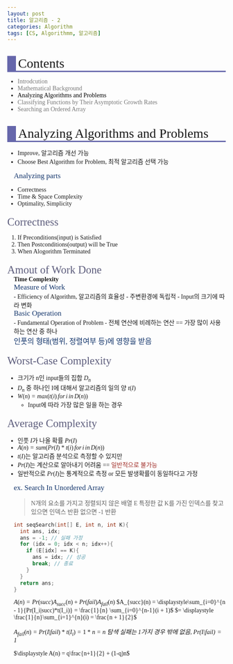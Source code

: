 ```yaml
---
layout: post
title: 알고리즘 - 2
categories: Algorithm
tags: [CS, Algorithmm, 알고리즘]
---
```

<style type='text/css'>
  @font-face {
    font-family: 'Cafe24SsurroundAir';
    src: url('https://cdn.jsdelivr.net/gh/projectnoonnu/noonfonts_2105_2@1.0/Cafe24SsurroundAir.woff') format('woff');
    font-weight: normal;
    font-style: normal;
  }
  .article {
    font-family: 'Cafe24SsurroundAir';
  }
  .contentsItems { color: black; }
  .contentsItems:hover {
    color: black;
    text-decoration: underline;
  }
  .title {
    font-size: 30px;
    border-bottom: 3px solid #6667ab;
    border-left: 20px solid #6667ab;
    padding-left: 5px;
    margin-bottom: 10px;
    margin-top: 30px;
  }
  .subtitle {
    margin-top: 20px;
	  font-size: 25px;
	  color: #5e5e7d;
  }
  .subsub {
    font-size: 17px;
    color: #13356b;
  }
  .section {
    padding-left: 15px;
  }
  .define{
    font-weight: bold;
  }
  .red{
    display: inline;
    color: #a12d27;
  }
  .disabled {
    display: inline;
    color: #777777;
  }
</style>

<div class="article">

<div class="title">Contents</div>

- <div class="disabled">Introdcution</div>
- <div class="disabled">Mathematical Background</div>
- <div href="#Analyzing" class="contentsItems">Analyzing Algorithms and Problems</div>
- <div class="disabled">Classifying Functions by Their Asymptotic Growth Rates</div>
- <div class="disabled">Searching an Ordered Array</div>

<div id="Analyzing" class="title">Analyzing Algorithms and Problems</div>

- Improve, 알고리즘 개선 가능
- Choose Best Algorithm for Problem, 최적 알고리즘 선택 가능

<div class="section"><div class="subsub">Analyzing parts</div></div>

- Correctness
- Time & Space Complexity
- Optimality, Simplicity

<div class="subtitle">Correctness</div>

1. If Preconditions(input) is Satisfied
2. Then Postconditions(output) will be True
3. When Alogorithm Terminated

<div class="subtitle">Amout of Work Done</div>
<div class="section">
  <div class="define">Time Complexity</div>
  <div class="subsub">Measure of Work</div>
  - Efficiency of Algorithm, 알고리즘의 효율성
  - 주변환경에 독립적
  - Input의 크기에 따라 변화

  <div class="subsub">Basic Operation</div>
  - Fundamental Operation of Problem
  - 전체 연산에 비례하는 연산 == 가장 많이 사용하는 연산 중 하나

  <div class="subsub">인풋의 형태(범위, 정렬여부 등)에 영향을 받음</div>
</div>

<div class="subtitle">Worst-Case Complexity</div>

- 크기가 n인 input들의 집합 $D_n$
- $D_n$ 중 하나인 I에 대해서 알고리즘의 일의 양 $t(I)$
- $W(n) = max(t(i)\,for\,i\,in\,D(n))$
  - Input에 따라 가장 많은 일을 하는 경우

<div class="subtitle">Average Complexity</div>

- 인풋 $I$가 나올 확률 $Pr(I)$
- $A(n) = sum(Pr(I)*t(i)\,for\,i\,in\,D(n))$
- $t(I)$는 알고리즘 분석으로 측정할 수 있지만
- $Pr(I)$는 계산으로 알아내기 어려움 == <div class="red">일반적으로 불가능</div>
- 일반적으로 $Pr(I)$는 통계적으로 측정 or 모든 발생확률이 동일하다고 가정

<div class="section">
  <div class="subsub">ex. Search In Unordered Array</div>

> N개의 요소를 가지고 정렬되지 않은 배열 E
> 특정한 값 K를 가진 인덱스를 찾고 있으면 인덱스 반환
> 없으면 -1 반환

```c
int seqSearch(int[] E, int n, int K){
  int ans, idx;
  ans = -1; // 실패 가정
  for (idx = 0; idx < n; idx++){
    if (E[idx] == K){
      ans = idx; // 성공
      break; // 종료
    }
  }
  return ans;
}
```

$A(n) = Pr(succ)A_{succ}(n) + Pr(fail)A_{fail}(n)$
$A_{succ}(n) = \displaystyle\sum_{i=0}^{n - 1}{Pr(I_i|succ)*t(I_i)} = \frac{1}{n} \sum_{i=0}^{n-1}(i + 1)$
$= \displaystyle \frac{1}{n}\sum_{i=1}^{n}(i) = \frac{n + 1}{2}$

$A_{fail}(n) = Pr(I|fail)*t(I_i) = 1*n = n$
_탐색 실패는 1가지 경우 밖에 없음, $Pr(I|fail) = 1$_

$\displaystyle A(n) = q\frac{n+1}{2} + (1-q)n$

</div>

</div>
